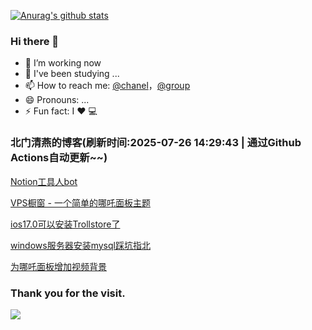 [![Anurag's github stats](https://github-readme-stats.vercel.app/api?username=bmqy)](https://github.com/anuraghazra/github-readme-stats)
### Hi there 👋
- 🔭 I’m working now
- 🌱 I've been studying ...
- 📫 How to reach me: [@chanel](https://t.me/tcbmqy)，[@group](https://t.me/tgbmqy)
- 😄 Pronouns: ...
- ⚡ Fun fact:  I ❤️ 💻

<!--START_SECTION:bmqy-->

### 北门清燕的博客(刷新时间:2025-07-26 14:29:43 | 通过Github Actions自动更新~~)

[Notion工具人bot](https://bmqy.net/2676.html)

[VPS橱窗 - 一个简单的哪吒面板主题](https://bmqy.net/2675.html)

[ios17.0可以安装Trollstore了](https://bmqy.net/2674.html)

[windows服务器安装mysql踩坑指北](https://bmqy.net/2672.html)

[为哪吒面板增加视频背景](https://bmqy.net/2671.html)

<!--END_SECTION:bmqy-->

### Thank you for the visit.
![](http://profile-counter.glitch.me/bmqy/count.svg)
